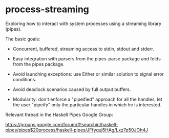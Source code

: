 process-streaming
=================

Exploring how to interact with system processes using a streaming library
(pipes).

The basic goals:

- Concurrent, buffered, streaming access to stdin, stdout and stderr.

- Easy integration with parsers from the pipes-parse package and folds from the
  pipes package.

- Avoid launching exceptions: use Either or similar solution to signal error
  conditions.

- Avoid deadlock scenarios caused by full output buffers.

- Modularity: don't enforce a "pipeified" approach for all the handles, let the
  user "pipeify" only the particular handles in which he is interested. 

Relevant thread in the Haskell Pipes Google Group:

https://groups.google.com/forum/#!searchin/haskell-pipes/pipes$20process/haskell-pipes/JFfyquj5HAg/Lxz7p50JOh4J
